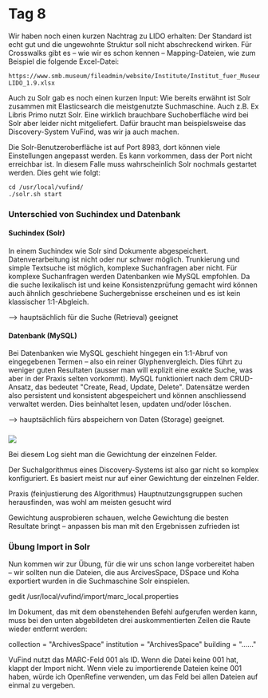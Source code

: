 # Tag 8

Wir haben noch einen kurzen Nachtrag zu LIDO erhalten: Der Standard ist echt gut und die ungewohnte Struktur soll nicht abschreckend wirken. Für Crosswalks gibt es – wie wir es schon kennen – Mapping-Dateien, wie zum Beispiel die folgende Excel-Datei:

```
https://www.smb.museum/fileadmin/website/Institute/Institut_fuer_Museumsforschung/Fachstelle_Museum/DDB-LIDO_1.9.xlsx
```

Auch zu Solr gab es noch einen kurzen Input: Wie bereits erwähnt ist Solr zusammen mit Elasticsearch die meistgenutzte Suchmaschine. Auch z.B. Ex Libris Primo nutzt Solr. Eine wirklich brauchbare Suchoberfläche wird bei Solr aber leider nicht mitgeliefert. Dafür braucht man beispielsweise das Discovery-System VuFind, was wir ja auch machen.

Die Solr-Benutzeroberfläche ist auf Port 8983, dort können viele Einstellungen angepasst werden. Es kann vorkommen, dass der Port nicht erreichbar ist. In diesem Falle muss wahrscheinlich Solr nochmals gestartet werden. Dies geht wie folgt:

```
cd /usr/local/vufind/
./solr.sh start
```

### Unterschied von Suchindex und Datenbank

#### Suchindex (Solr)
In einem Suchindex wie Solr sind Dokumente abgespeichert. Datenverarbeitung ist nicht oder nur schwer möglich. Trunkierung und simple Textsuche ist möglich, komplexe Suchanfragen aber nicht. Für komplexe Suchanfragen werden Datenbanken wie MySQL empfohlen. Da die suche lexikalisch ist und keine Konsistenzprüfung gemacht wird können auch ähnlich geschriebene Suchergebnisse erscheinen und es ist kein klassischer 1:1-Abgleich.

--> hauptsächlich für die Suche (Retrieval) geeignet
    
#### Datenbank (MySQL)
Bei Datenbanken wie MySQL geschieht hingegen ein 1:1-Abruf von eingegebenen Termen – also ein reiner Glyphenvergleich. Dies führt zu weniger guten Resultaten (ausser man will explizit eine exakte Suche, was aber in der Praxis selten vorkommt). MySQL funktioniert nach dem CRUD-Ansatz, das bedeutet "Create, Read, Update, Delete". Datensätze werden also persistent und konsistent abgespeichert und können anschliessend verwaltet werden. Dies beinhaltet lesen, updaten und/oder löschen.

--> hauptsächlich fürs abspeichern von Daten (Storage) geeignet.

###

![](https://raw.githubusercontent.com/remooda/bain/master/pictures/3.png)

Bei diesem Log sieht man die Gewichtung der einzelnen Felder.

Der Suchalgorithmus eines Discovery-Systems ist also gar nicht so komplex konfiguriert. Es basiert meist nur auf einer Gewichtung der einzelnen Felder.

Praxis (feinjustierung des Algorithmus)
Hauptnutzungsgruppen suchen
herausfinden, was wohl am meisten gesucht wird

Gewichtung ausprobieren
schauen, welche Gewichtung die besten Resultate bringt – anpassen bis man mit den Ergebnissen zufrieden ist

### Übung Import in Solr

Nun kommen wir zur Übung, für die wir uns schon lange vorbereitet haben – wir sollten nun die Dateien, die aus ArcivesSpace, DSpace und Koha exportiert wurden in die Suchmaschine Solr einspielen.

gedit /usr/local/vufind/import/marc_local.properties

Im Dokument, das mit dem obenstehenden Befehl aufgerufen werden kann, muss bei den unten abgebildeten drei auskommentierten Zeilen die Raute wieder entfernt werden:

collection = "ArchivesSpace"
institution = "ArchivesSpace"
building = "......"


VuFind nutzt das MARC-Feld 001 als ID. Wenn die Datei keine 001 hat, klappt der Import nicht. Wenn viele zu importierende Dateien keine 001 haben, würde ich OpenRefine verwenden, um das Feld bei allen Dateien auf einmal zu vergeben.